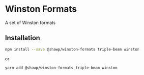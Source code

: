 # Winston Formats

A set of Winston formats

## Installation

```bash
npm install --save @shawp/winston-formats triple-beam winston
```
or
```bash
yarn add @shawp/winston-formats triple-beam winston
```

